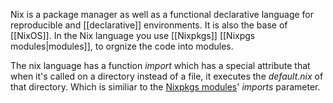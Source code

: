 Nix is a package manager as well as a functional declarative language for reproducible and [[declarative]] environments. It is also the base of [[NixOS]].
In the Nix language you use [[Nixpkgs]] [[Nixpgs modules|modules]], to orgnize the code into modules.

The nix language has a function *import* which has a special attribute that when it's called on a directory instead of a file, it executes the *default.nix* of that directory. Which is similiar to the [Nixpkgs modules](Nixpkgs%20modules.md)' *imports* parameter.
